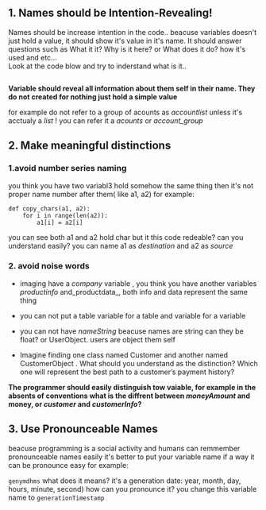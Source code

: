 ## 1. Names should be Intention-Revealing!
Names should be increase intention in the code.. beacuse variables doesn't just hold a value, it should show it's value in it's name. 
It should answer questions such as What it it? Why is it here? or What does it do? how it's used and etc...
<br />
Look at the code blow and try to inderstand what is it..
```
```

**Variable should reveal all information about them self in their name. They do not created for nothing just hold a simple value**

for example do not refer to a group of acounts as _accountlist_ unless it's acctualy a _list_ ! you can refer it a _acounts_ or _account\_group_

## 2. Make meaningful distinctions

### 1.avoid number series naming
you think you have two variabl3  hold somehow the same thing then it's not proper name number after them( like a1, a2)
for example:


```
def copy_chars(a1, a2):
    for i in range(len(a2)):
        a1[i] = a2[i]
```

you can see both a1 and a2 hold char but it this code redeable? can you understand easily? you can name a1 as _destination_ and a2 as _source_


### 2. avoid noise words

*	imaging have a _company_ variable , you think you have another variables _productinfo_ and_productdata_, both info and data represent the same thing

*	you can not put a table variable for a table and variable for a variable

*	you can not have _nameString_ beacuse names are string can they be float? or UserObject. users are object them self

*	Imagine finding one class named Customer and another named CustomerObject . What should you understand as the distinction? Which one will represent the best path to a customer’s payment history?


**The programmer should easily distinguish tow vaiable, for example in the absents of conventions what is the diffrent between _moneyAmount_ and money, or _customer_ and _customerInfo_?**


## 3. Use Pronounceable Names

beacuse programming is a social activity and humans can remmember pronounceable names easily it's better to put your variable name if a way it can be pronounce easy for example:

`genymdhms` what does it means? it's a generation date: year, month, day, hours, minute, second) how can you pronounce it? you change this variable name to `generationTimestamp`


